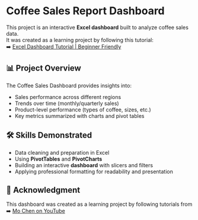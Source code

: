 # Coffee Sales Report Dashboard

This project is an interactive **Excel dashboard** built to analyze coffee sales data.  
It was created as a learning project by following this tutorial:  
➡️ [Excel Dashboard Tutorial | Beginner Friendly](https://www.youtube.com/watch?v=m13o5aqeCbM)  

## 📊 Project Overview
The Coffee Sales Dashboard provides insights into:
- Sales performance across different regions  
- Trends over time (monthly/quarterly sales)  
- Product-level performance (types of coffee, sizes, etc.)  
- Key metrics summarized with charts and pivot tables  

## 🛠️ Skills Demonstrated
- Data cleaning and preparation in Excel  
- Using **PivotTables** and **PivotCharts**  
- Building an interactive **dashboard** with slicers and filters  
- Applying professional formatting for readability and presentation  

## 🔗 Acknowledgment
This dashboard was created as a learning project by following tutorials from  
➡️ [Mo Chen on YouTube](https://www.youtube.com/@mo-chen)  
